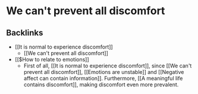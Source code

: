 # We can't prevent all discomfort

## Backlinks
* [[It is normal to experience discomfort]]
	* [[We can't prevent all discomfort]]
* [[$How to relate to emotions]]
	* First of all, [[It is normal to experience discomfort]], since [[We can't prevent all discomfort]], [[Emotions are unstable]] and [[Negative affect can contain information]]. Furthermore, [[A meaningful life contains discomfort]], making discomfort even more prevalent.

<!-- #Life -->

<!-- {BearID:1F60E239-3673-4CEE-8B85-B96B878A3445-15756-0000130479444E00} -->
